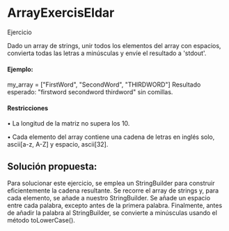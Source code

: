 # ArrayExercisEldar


Ejercicio 

Dado un array de strings, unir todos los elementos del array con espacios, convierta todas las letras a minúsculas y envíe el resultado a
'stdout'.

#### Ejemplo:
my_array = ["FirstWord", "SecondWord", "THIRDWORD"]
Resultado esperado: "firstword secondword thirdword" sin comillas.

#### Restricciones
• La longitud de la matriz no supera los 10.

• Cada elemento del array contiene una cadena de letras en inglés solo, ascii[a-z, A-Z] y espacio, ascii[32].



## Solución propuesta:

Para solucionar este ejercicio, se emplea un StringBuilder para construir eficientemente la cadena resultante. Se recorre el array de strings y, para cada elemento, se añade a nuestro StringBuilder. Se añade un espacio entre cada palabra, excepto antes de la primera palabra. Finalmente, antes de añadir la palabra al StringBuilder, se convierte a minúsculas usando el método toLowerCase().


